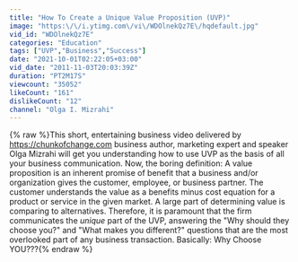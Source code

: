 ```yaml
---
title: "How To Create a Unique Value Proposition (UVP)"
image: "https:\/\/i.ytimg.com\/vi\/WDOlnekQz7E\/hqdefault.jpg"
vid_id: "WDOlnekQz7E"
categories: "Education"
tags: ["UVP","Business","Success"]
date: "2021-10-01T02:22:05+03:00"
vid_date: "2011-11-03T20:03:39Z"
duration: "PT2M17S"
viewcount: "35052"
likeCount: "161"
dislikeCount: "12"
channel: "Olga I. Mizrahi"
---
```

{% raw %}This short, entertaining business video delivered by <a rel="nofollow" target="blank" href="https://chunkofchange.com">https://chunkofchange.com</a> business author, marketing expert and speaker Olga Mizrahi will get you understanding how to use UVP as the basis of all your business communication.  Now, the boring definition: A value proposition is an inherent promise of benefit that a business and/or organization gives the customer, employee, or business partner. The customer understands the value as a benefits minus cost equation for a product or service in the given market. A large part of determining value is comparing to alternatives. Therefore, it is paramount that  the firm communicates the *unique* part of the UVP, answering the &quot;Why should they choose you?&quot; and  &quot;What makes you different?&quot; questions that are the most overlooked part of any business transaction. Basically: Why Choose YOU???{% endraw %}
